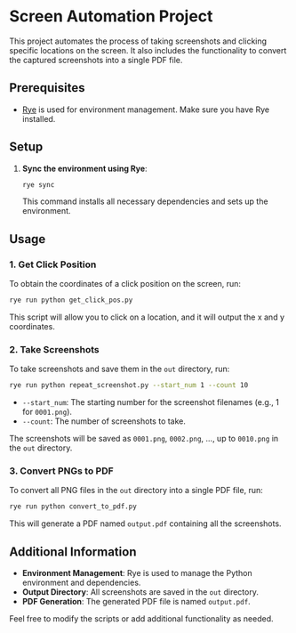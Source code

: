 # Screen Automation Project

This project automates the process of taking screenshots and clicking specific locations on the screen. It also includes the functionality to convert the captured screenshots into a single PDF file.

## Prerequisites

- [Rye](https://rye-up.com/) is used for environment management. Make sure you have Rye installed.

## Setup

1. **Sync the environment using Rye**:

   ```bash
   rye sync
   ```

   This command installs all necessary dependencies and sets up the environment.

## Usage

### 1. Get Click Position

To obtain the coordinates of a click position on the screen, run:

```bash
rye run python get_click_pos.py
```

This script will allow you to click on a location, and it will output the x and y coordinates.

### 2. Take Screenshots

To take screenshots and save them in the `out` directory, run:

```bash
rye run python repeat_screenshot.py --start_num 1 --count 10
```

- `--start_num`: The starting number for the screenshot filenames (e.g., 1 for `0001.png`).
- `--count`: The number of screenshots to take.

The screenshots will be saved as `0001.png`, `0002.png`, ..., up to `0010.png` in the `out` directory.

### 3. Convert PNGs to PDF

To convert all PNG files in the `out` directory into a single PDF file, run:

```bash
rye run python convert_to_pdf.py
```

This will generate a PDF named `output.pdf` containing all the screenshots.

## Additional Information

- **Environment Management**: Rye is used to manage the Python environment and dependencies.
- **Output Directory**: All screenshots are saved in the `out` directory.
- **PDF Generation**: The generated PDF file is named `output.pdf`.

Feel free to modify the scripts or add additional functionality as needed.
